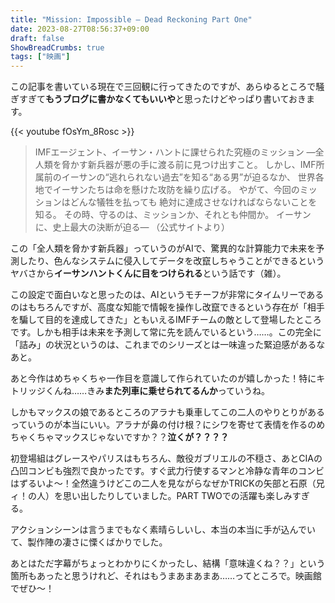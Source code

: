 ```yaml
---
title: "Mission: Impossible – Dead Reckoning Part One"
date: 2023-08-27T08:56:37+09:00
draft: false
ShowBreadCrumbs: true
tags: ["映画"]
---
```

この記事を書いている現在で三回観に行ってきたのですが、あらゆるところで騒ぎすぎて**もうブログに書かなくてもいいや**と思ったけどやっぱり書いておきます。

{{< youtube fOsYm_8Rosc >}}

>IMFエージェント、イーサン・ハントに課せられた究極のミッション
>—全人類を脅かす新兵器が悪の手に渡る前に見つけ出すこと。
>しかし、IMF所属前のイーサンの“逃れられない過去”を知る“ある男”が迫るなか、
>世界各地でイーサンたちは命を懸けた攻防を繰り広げる。
>やがて、今回のミッションはどんな犠牲を払っても
>絶対に達成させなければならないことを知る。
>その時、守るのは、ミッションか、それとも仲間か。
>イーサンに、史上最大の決断が迫る—
>（公式サイトより）

この「全人類を脅かす新兵器」っていうのがAIで、驚異的な計算能力で未来を予測したり、色んなシステムに侵入してデータを改竄しちゃうことができるというヤバさから**イーサンハントくんに目をつけられる**という話です（雑）。

この設定で面白いなと思ったのは、AIというモチーフが非常にタイムリーであるのはもちろんですが、高度な知能で情報を操作し改竄できるという存在が「相手を騙して目的を達成してきた」ともいえるIMFチームの敵として登場したところです。しかも相手は未来を予測して常に先を読んでいるという……。この完全に「詰み」の状況というのは、これまでのシリーズとは一味違った緊迫感があるなあと。

あと今作はめちゃくちゃ一作目を意識して作られていたのが嬉しかった！特にキトリッジくんね……きみ**また列車に乗せられてるんか**っていうね。

しかもマックスの娘であるところのアラナも乗車してこの二人のやりとりがあるっていうのが本当にいい。アラナが鼻の付け根？にシワを寄せて表情を作るのめちゃくちゃマックスじゃないですか？？**泣くが？？？？**

初登場組はグレースやパリスはもちろん、敵役ガブリエルの不穏さ、あとCIAの凸凹コンビも強烈で良かったです。すぐ武力行使するマンと冷静な青年のコンビはずるいよ〜！全然違うけどこの二人を見ながらなぜかTRICKの矢部と石原（兄ィ！の人）を思い出したりしていました。PART TWOでの活躍も楽しみすぎる。

アクションシーンは言うまでもなく素晴らしいし、本当の本当に手が込んでいて、製作陣の凄さに慄くばかりでした。

あとはただ字幕がちょっとわかりにくかったし、結構「意味違くね？？」という箇所もあったと思うけれど、それはもうまあまあまあ……ってところで。映画館でぜひ〜！
